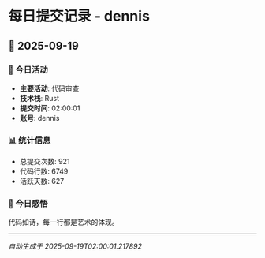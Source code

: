 # 每日提交记录 - dennis

## 📅 2025-09-19

### 🎯 今日活动
- **主要活动**: 代码审查
- **技术栈**: Rust
- **提交时间**: 02:00:01
- **账号**: dennis

### 📊 统计信息
- 总提交次数: 921
- 代码行数: 6749
- 活跃天数: 627

### 💭 今日感悟
代码如诗，每一行都是艺术的体现。

---
*自动生成于 2025-09-19T02:00:01.217892*
